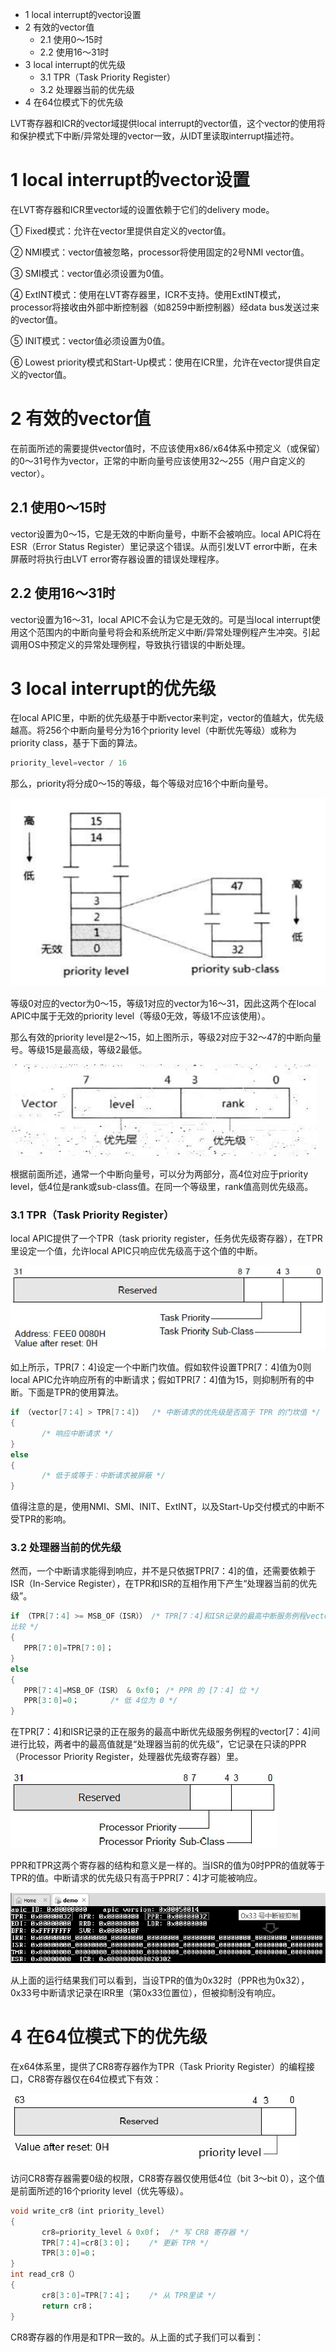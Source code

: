 - 1 local interrupt的vector设置
- 2 有效的vector值
    - 2.1 使用0～15时
    - 2.2 使用16～31时
- 3 local interrupt的优先级
    - 3.1 TPR（Task Priority Register）
    - 3.2 处理器当前的优先级
- 4 在64位模式下的优先级

LVT寄存器和ICR的vector域提供local interrupt的vector值，这个vector的使用将和保护模式下中断/异常处理的vector一致，从IDT里读取interrupt描述符。

# 1 local interrupt的vector设置

在LVT寄存器和ICR里vector域的设置依赖于它们的delivery mode。

① Fixed模式：允许在vector里提供自定义的vector值。

② NMI模式：vector值被忽略，processor将使用固定的2号NMI vector值。

③ SMI模式：vector值必须设置为0值。

④ ExtINT模式：使用在LVT寄存器里，ICR不支持。使用ExtINT模式，processor将接收由外部中断控制器（如8259中断控制器）经data bus发送过来的vector值。

⑤ INIT模式：vector值必须设置为0值。

⑥ Lowest priority模式和Start-Up模式：使用在ICR里，允许在vector提供自定义的vector值。

# 2 有效的vector值

在前面所述的需要提供vector值时，不应该使用x86/x64体系中预定义（或保留）的0～31号作为vector，正常的中断向量号应该使用32～255（用户自定义的vector）。

## 2.1 使用0～15时

vector设置为0～15，它是无效的中断向量号，中断不会被响应。local APIC将在ESR（Error Status Register）里记录这个错误。从而引发LVT error中断，在未屏蔽时将执行由LVT error寄存器设置的错误处理程序。

## 2.2 使用16～31时

vector设置为16～31，local APIC不会认为它是无效的。可是当local interrupt使用这个范围内的中断向量号将会和系统所定义中断/异常处理例程产生冲突。引起调用OS中预定义的异常处理例程，导致执行错误的中断处理。

# 3 local interrupt的优先级

在local APIC里，中断的优先级基于中断vector来判定，vector的值越大，优先级越高。将256个中断向量号分为16个priority level（中断优先等级）或称为priority class，基于下面的算法。

```c
priority_level=vector / 16
```

那么，priority将分成0～15的等级，每个等级对应16个中断向量号。

![config](./images/41.png)

等级0对应的vector为0～15，等级1对应的vector为16～31，因此这两个在local APIC中属于无效的priority level（等级0无效，等级1不应该使用）。

那么有效的priority level是2～15，如上图所示，等级2对应于32～47的中断向量号。等级15是最高级，等级2最低。

![config](./images/42.png)

根据前面所述，通常一个中断向量号，可以分为两部分，高4位对应于priority level，低4位是rank或sub-class值。在同一个等级里，rank值高则优先级高。

### 3.1 TPR（Task Priority Register）

local APIC提供了一个TPR（task priority register，任务优先级寄存器），在TPR里设定一个值，允许local APIC只响应优先级高于这个值的中断。

![config](./images/43.png)

如上所示，TPR[7：4]设定一个中断门坎值。假如软件设置TPR[7：4]值为0则local APIC允许响应所有的中断请求；假如TPR[7：4]值为15，则抑制所有的中断。下面是TPR的使用算法。

```c
if （vector[7：4] > TPR[7：4]）  /* 中断请求的优先级是否高于 TPR 的门坎值 */
{
       /* 响应中断请求 */
}
else
{
       /* 低于或等于：中断请求被屏蔽 */
}
```

值得注意的是，使用NMI、SMI、INIT、ExtINT，以及Start-Up交付模式的中断不受TPR的影响。

### 3.2 处理器当前的优先级

然而，一个中断请求能得到响应，并不是只依据TPR[7：4]的值，还需要依赖于ISR（In-Service Register），在TPR和ISR的互相作用下产生“处理器当前的优先级”。

```c
if （TPR[7：4] >= MSB_OF（ISR）） /* TPR[7：4]和ISR记录的最高中断服务例程vector[7：4]进行
比较 */
{
   PPR[7：0]=TPR[7：0]；
}
else
{
   PPR[7：4]=MSB_OF（ISR） & 0xf0； /* PPR 的 [7：4] 位 */
   PPR[3：0]=0；       /* 低 4位为 0 */
}
```

在TPR[7：4]和ISR记录的正在服务的最高中断优先级服务例程的vector[7：4]间进行比较，两者中的最高值就是“处理器当前的优先级”，它记录在只读的PPR（Processor Priority Register，处理器优先级寄存器）里。

![config](./images/44.png)

PPR和TPR这两个寄存器的结构和意义是一样的。当ISR的值为0时PPR的值就等于TPR的值。中断请求的优先级只有高于PPR[7：4]才可能被响应。

![config](./images/45.png)

从上面的运行结果我们可以看到，当设TPR的值为0x32时（PPR也为0x32），0x33号中断请求记录在IRR里（第0x33位置位），但被抑制没有响应。

# 4 在64位模式下的优先级

在x64体系里，提供了CR8寄存器作为TPR（Task Priority Register）的编程接口，CR8寄存器仅在64位模式下有效：

![config](./images/46.png)

访问CR8寄存器需要0级的权限，CR8寄存器仅使用低4位（bit 3～bit 0），这个值是前面所述的16个priority level（优先等级）。

```c
void write_cr8（int priority_level）
{
       cr8=priority_level & 0x0f；  /* 写 CR8 寄存器 */
       TPR[7：4]=cr8[3：0]；    /* 更新 TPR */
       TPR[3：0]=0；
}
int read_cr8（）
{
       cr8[3：0]=TPR[7：4]；    /* 从 TPR里读 */
       return cr8；
}
```
CR8寄存器的作用是和TPR一致的。从上面的式子我们可以看到：